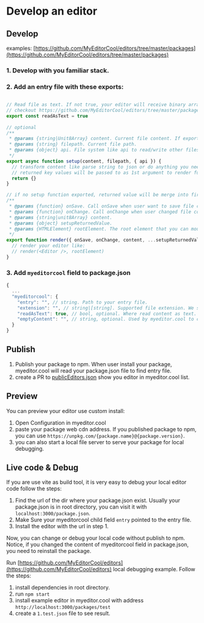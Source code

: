 # Develop an editor

## Develop

examples: [https://github.com/MyEditorCool/editors/tree/master/packages](https://github.com/MyEditorCool/editors/tree/master/packages)

### 1. Develop with you familiar stack.

### 2. Add an entry file with these exports:

```javascript

// Read file as text. If not true, your editor will receive binary array as content.
// checkout https://github.com/MyEditorCool/editors/tree/master/packages/imageEditor for binary content example.
export const readAsText = true
 
// optional
/**
 * @params {string|Unit8Array} content. Current file content. If export readAsText = true, type will be string, otherwise Unit8Array
 * @params {string} filepath. Current file path.
 * @params {object} api. File system like api to read/write other files. Checkout https://github.com/MyEditorCool/editors/tree/master/packages/erEditor for example.
 */
export async function setup(content, filepath, { api }) {
  // transform content like parse string to json or do anything you need.
  // returned key values will be passed to as 1st argument to render function
  return {}
}

// if no setup function exported, returned value will be merge into first argument. 
/**
 * @params {function} onSave. Call onSave when user want to save file content: onSave(newContent).
 * @params {function} onChange. Call onChange when user changed file content.
 * @params {string|unit8Array} content.
 * @params {object} setupReturnedValue.
 * @params {HTMLElement} rootElement. The root element that you can mount your editor.
 */
export function render({ onSave, onChange, content, ...setupReturnedValue}, rootElement) {
  // render your editor like:
  // render(<Editor />, rootElement)
}
```

### 3. Add `myeditorcool` field to package.json

```javascript
{
  ...
  "myeditorcool": {
    "entry": "", // string. Path to your entry file.
    "extension": "", // string|[string]. Supported file extension. We suggest you create a unique extension. Myeditorcool use this field to find the right editor for opend file.
    "readAsText": true, // bool, optional. Where read content as text.
    "emptyContent": "", // string, optional. Used by myeditor.cool to create new file.
  }
}
```

## Publish

1. Publish your package to npm. When user install your package, myeditor.cool will read your package.json file to find entry file.
2. create a PR to [publicEditors.json](https://github.com/MyEditorCool/editors/blob/master/publicEditors.json) show you editor in myeditor.cool list.

## Preview

You can preview your editor use custom install:

1. Open Configuration in myeditor.cool
2. paste your package web cdn address. If you published package to npm, you can use `https://unpkg.com/{package.name}@{package.version}`.
3. you can also start a local file server to serve your package for local debugging. 

## Live code & Debug

If you are use vite as build tool, it is very easy to debug your local editor code follow the steps:
1. Find the url of the dir where your package.json exist. Usually your package.json is in root directory, you can visit it with `localhost:3000/package.json`.
2. Make Sure your myeditorcool child field `entry` pointed to the entry file.
3. Install the editor with the url in step 1.

Now, you can change or debug your local code without publish to npm. 
Notice, if you changed the content of myeditorcool field in package.json, you need to reinstall the package.  

Run [https://github.com/MyEditorCool/editors](https://github.com/MyEditorCool/editors) local debugging example. Follow the steps:
1. install dependencies in root directory.
2. run `npm start`
3. install example editor in myeditor.cool with address `http://localhost:3000/packages/test`
4. create a `1.test.json` file to see result.
 
